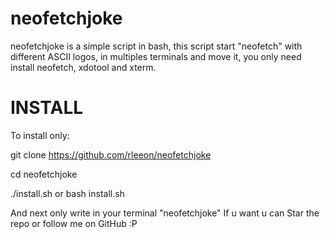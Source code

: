 # neofetchjoke

neofetchjoke is a simple script in bash, this script start "neofetch" with different ASCII logos, in multiples terminals and move it, you only need install neofetch, xdotool and xterm.

# INSTALL

To install only:

git clone https://github.com/rleeon/neofetchjoke

cd neofetchjoke

./install.sh
or
bash install.sh

And next only write in your terminal "neofetchjoke"
If u want u can Star the repo or follow me on GitHub :P
